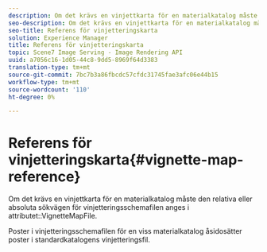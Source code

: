 ```yaml
---
description: Om det krävs en vinjettkarta för en materialkatalog måste den relativa eller absoluta sökvägen till vinjetteringsschemafilen anges i attributet VignetteMapFile.
seo-description: Om det krävs en vinjettkarta för en materialkatalog måste den relativa eller absoluta sökvägen till vinjetteringsschemafilen anges i attributet VignetteMapFile.
seo-title: Referens för vinjetteringskarta
solution: Experience Manager
title: Referens för vinjetteringskarta
topic: Scene7 Image Serving - Image Rendering API
uuid: a7056c16-1d05-44c8-9dd5-8969f64d3383
translation-type: tm+mt
source-git-commit: 7bc7b3a86fbcdc57cfdc31745fae3afc06e44b15
workflow-type: tm+mt
source-wordcount: '110'
ht-degree: 0%

---
```



# Referens för vinjetteringskarta{#vignette-map-reference}

Om det krävs en vinjettkarta för en materialkatalog måste den relativa eller absoluta sökvägen för vinjetteringsschemafilen anges i attributet::VignetteMapFile.

Poster i vinjetteringsschemafilen för en viss materialkatalog åsidosätter poster i standardkatalogens vinjetteringsfil.
